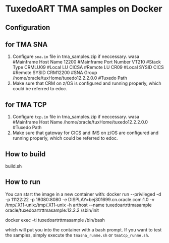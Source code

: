 
TuxedoART TMA samples on Docker
===============

## Configuration 
## for TMA SNA
1. Configure `sna.in` file in tma_samples.zip if neccessary.
wasa                                   #Mainframe Host Name
12200                                  #Mainframe Port Number
VT210                                  #Stack Type
CRMLU09                                #Local LU
CICSA                                  #Remote LU
CR09                                   #Local SYSID
CICS                                   #Remote SYSID
CRM12200                               #SNA Group
/home/oracle/tuxHome/tuxedo12.2.2.0.0  #Tuxedo Path
2. Make sure that CRM on z/OS is configured and running properly, which could be referred to edoc.
## for TMA TCP
1. Configure `tcp.in` file in tma_samples.zip if neccessary.
wasa                                   #Mainframe Host Name
/home/oracle/tuxHome/tuxedo12.2.2.0.0  #Tuxedo Path
2. Make sure that gateway for CICS and IMS on z/OS are configured and running properly, which could be referred to edoc.

## How to build
build.sh

## How to run
You can start the image in a new container with:
docker run --privileged -d -p 11122:22 -p 18080:8080 -e DISPLAY=bej301699.cn.oracle.com:1.0 -v /tmp/.X11-unix:/tmp/.X11-unix -h arthost --name tuxedoartrttmasample oracle/tuxedoartrttmasample:12.2.2 /sbin/init

docker exec -ti tuxedoartrttmasample /bin/bash

which will put you into the container with a bash prompt.  If you want to test the samples, simply execute the `tmasna_runme.sh` or `tmatcp_runme.sh`.
